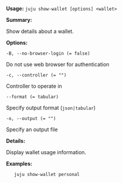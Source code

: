 **Usage:** `juju show-wallet [options] <wallet>`

**Summary:**

Show details about a wallet.

**Options:**

`-B, --no-browser-login (= false)`

Do not use web browser for authentication

`-c, --controller (= "")`

Controller to operate in

`--format (= tabular)`

Specify output format (`json|tabular`)

`-o, --output (= "")`

Specify an output file

**Details:**

Display wallet usage information.

**Examples:**

`   juju show-wallet personal`
